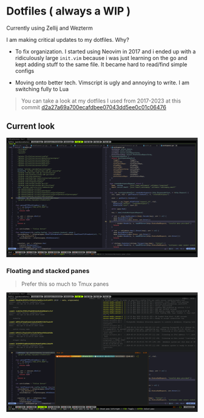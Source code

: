 # Dotfiles ( always a WIP )

Currently using Zellij and Wezterm

I am making critical updates to my dotfiles. Why?

- To fix organization. I started using Neovim in 2017 and i ended up with a
  ridiculously large `init.vim` because i was just learning on the go
  and kept adding stuff to the same file. It became hard to read/find simple configs

- Moving onto better tech. Vimscript is ugly and annoying to write. I am
  switching fully to Lua

> You can take a look at my dotfiles I used from 2017-2023 at this commit [d2a27a69a700ecafdbee07043dd5ee0c01c06476](https://github.com/adelowo/dotfiles/commit/d2a27a69a700ecafdbee07043dd5ee0c01c06476)

## Current look

![terminal looks like this](./assets/terminal-2024.png)

### Floating and stacked panes

> Prefer this so much to Tmux panes

![Floating terminal](./assets/floating.png)
